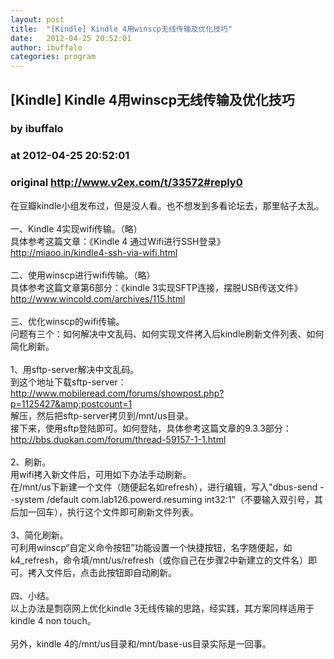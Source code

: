 ```yaml
---
layout: post
title:  "[Kindle] Kindle 4用winscp无线传输及优化技巧"
date:   2012-04-25 20:52:01
author: ibuffalo
categories: program
---
```


## [Kindle] Kindle 4用winscp无线传输及优化技巧
### by ibuffalo
### at 2012-04-25 20:52:01
### original <http://www.v2ex.com/t/33572#reply0>

在豆瓣kindle小组发布过，但是没人看。也不想发到多看论坛去，那里帖子太乱。<br><br>一、Kindle 4实现wifi传输。（略） <br>具体参考这篇文章：《Kindle 4 通过Wifi进行SSH登录》 <br><a href="http://miaoo.in/kindle4-ssh-via-wifi.html">http://miaoo.in/kindle4-ssh-via-wifi.html</a> <br><br>二、使用winscp进行wifi传输。（略） <br>具体参考这篇文章第6部分：《kindle 3实现SFTP连接，摆脱USB传送文件》 <br><a href="http://www.wincold.com/archives/115.html">http://www.wincold.com/archives/115.html</a> <br><br>三、优化winscp的wifi传输。 <br>问题有三个：如何解决中文乱码、如何实现文件拷入后kindle刷新文件列表、如何简化刷新。 <br><br>1、用sftp-server解决中文乱码。 <br>到这个地址下载sftp-server： <br><a href="http://www.mobileread.com/forums/showpost.php?p=1125427&amp;postcount=1">http://www.mobileread.com/forums/showpost.php?p=1125427&amp;postcount=1</a> <br>解压，然后把sftp-server拷贝到/mnt/us目录。 <br>接下来，使用sftp登陆即可。如何登陆，具体参考这篇文章的9.3.3部分：http://bbs.duokan.com/forum/thread-59157-1-1.html <br><br>2、刷新。 <br>用wifi拷入新文件后，可用如下办法手动刷新。 <br>在/mnt/us下新建一个文件（随便起名如refresh），进行编辑，写入&quot;dbus-send --system /default com.lab126.powerd.resuming int32:1&quot;（不要输入双引号，其后加一回车），执行这个文件即可刷新文件列表。 <br><br>3、简化刷新。 <br>可利用winscp“自定义命令按钮”功能设置一个快捷按钮，名字随便起，如k4_refresh，命令填/mnt/us/refresh（或你自己在步骤2中新建立的文件名）即可。拷入文件后，点击此按钮即自动刷新。 <br><br>四、小结。 <br>以上办法是剽窃网上优化kindle 3无线传输的思路，经实践，其方案同样适用于kindle 4 non touch。 <br><br>另外，kindle 4的/mnt/us目录和/mnt/base-us目录实际是一回事。